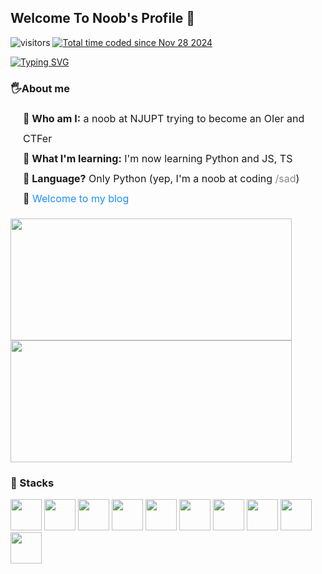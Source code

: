 <h2>Welcome To Noob's Profile 👋</h2>

<p>
  <img src="https://visitor-badge.laobi.icu/badge?page_id=SeanDictionary.SeanDictionary&format=true&right_color=yellow" alt="visitors"/>
  <a href="https://wakatime.com/@04f2061d-8152-4c10-bfab-284bfc906fb4"><img src="https://wakatime.com/badge/user/04f2061d-8152-4c10-bfab-284bfc906fb4.svg" alt="Total time coded since Nov 28 2024" /> </a>
</p>


<a href="https://git.io/typing-svg">
  <img src="https://readme-typing-svg.demolab.com?font=Fira+Code&pause=1000&random=false&width=480&separator=%3D&lines=from%20WholeTheWorld%20import%20%2A" alt="Typing SVG" />
</a>

<h3>🖐About me</h3>
<div style="margin-left: 20px; font-size: 16px; line-height: 2;">
  <ul style="list-style: none; padding: 0;">
    <li>
      <span style="font-weight: bold;">🤔 Who am I:</span>
      <span>a noob at NJUPT trying to become an OIer and CTFer</span>
    </li>
    <li>
      <span style="font-weight: bold;">📕 What I'm learning:</span>
      <span>I'm now learning Python and JS, TS</span>
    </li>
    <li>
      <span style="font-weight: bold;">🌱 Language?</span>
      <span>Only Python (yep, I'm a noob at coding <span style="color: #888;">/sad</span>)</span>
    </li>
    <li>
      <span style="font-weight: bold;">🎉</span>
      <a href="https://seandictionary.top" target="_blank" style="text-decoration: none; color: #1e90ff;">Welcome to my blog</a>
    </li>
  </ul>
</div>


<p><img width="450" height="195" src="https://github-readme-stats.vercel.app/api/top-langs/?username=SeanDictionary&layout=compact&theme=vue-dark" /> <img width="450" height="195" src="https://github-readme-stats.vercel.app/api/?username=SeanDictionary&theme=vue-dark" /></p>

<h3>🚀 Stacks</h3>

<p>
  <img src="https://cdn.jsdelivr.net/gh/devicons/devicon/icons/python/python-original.svg" width="50" height="50"/>
  <img src="https://cdn.jsdelivr.net/gh/devicons/devicon/icons/latex/latex-original.svg" width="50" height="50"/>
  <img src="https://cdn.jsdelivr.net/gh/devicons/devicon/icons/matlab/matlab-original.svg" width="50" height="50"/>
  <img src="https://cdn.jsdelivr.net/gh/devicons/devicon@latest/icons/php/php-original.svg" width="50" height="50"/>
  <img src="https://cdn.jsdelivr.net/gh/devicons/devicon@latest/icons/javascript/javascript-original.svg" width="50" height="50"/>
  <img src="https://cdn.jsdelivr.net/gh/devicons/devicon@latest/icons/typescript/typescript-original.svg" width="50" height="50"/>
  <img src="https://cdn.jsdelivr.net/gh/devicons/devicon@latest/icons/html5/html5-original.svg" width="50" height="50"/>
  <img src="https://cdn.jsdelivr.net/gh/devicons/devicon@latest/icons/css3/css3-original.svg" width="50" height="50"/>
  <img src="https://cdn.jsdelivr.net/gh/devicons/devicon@latest/icons/docker/docker-original.svg" width="50" height="50"/>
  <img src="https://cdn.jsdelivr.net/gh/devicons/devicon@latest/icons/git/git-original.svg" width="50" height="50"/>

</p>
